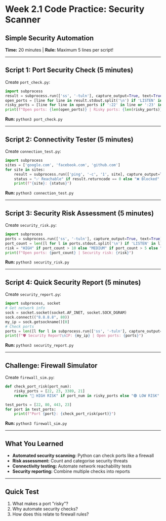 # Week 2.1 Code Practice: Security Scanner

## Simple Security Automation
**Time:** 20 minutes | **Rule:** Maximum 5 lines per script!

---

## Script 1: Port Security Check (5 minutes)

Create `port_check.py`:

```python
import subprocess
result = subprocess.run(['ss', '-tuln'], capture_output=True, text=True)
open_ports = [line for line in result.stdout.split('\n') if 'LISTEN' in line]
risky_ports = [line for line in open_ports if ':22' in line or ':23' in line]
print(f"Open ports: {len(open_ports)} | Risky ports: {len(risky_ports)}")
```

**Run:** `python3 port_check.py`

---

## Script 2: Connectivity Tester (5 minutes)

Create `connection_test.py`:

```python
import subprocess
sites = ['google.com', 'facebook.com', 'github.com']
for site in sites:
    result = subprocess.run(['ping', '-c', '1', site], capture_output=True)
    status = "✅ Reachable" if result.returncode == 0 else "❌ Blocked"
    print(f"{site}: {status}")
```

**Run:** `python3 connection_test.py`

---

## Script 3: Security Risk Assessment (5 minutes)

Create `security_risk.py`:

```python
import subprocess
ports = subprocess.run(['ss', '-tuln'], capture_output=True, text=True)
port_count = len([l for l in ports.stdout.split('\n') if 'LISTEN' in l])
risk = "HIGH" if port_count > 10 else "MEDIUM" if port_count > 5 else "LOW"
print(f"Open ports: {port_count} | Security risk: {risk}")
```

**Run:** `python3 security_risk.py`

---

## Script 4: Quick Security Report (5 minutes)

Create `security_report.py`:

```python
import subprocess, socket
# Get network info
sock = socket.socket(socket.AF_INET, socket.SOCK_DGRAM)
sock.connect(("8.8.8.8", 80))
my_ip = sock.getsockname()[0]
# Check ports
ports = len([l for l in subprocess.run(['ss', '-tuln'], capture_output=True, text=True).stdout.split('\n') if 'LISTEN' in l])
print(f"🛡️ Security Report\nIP: {my_ip} | Open ports: {ports}")
```

**Run:** `python3 security_report.py`

---

## Challenge: Firewall Simulator

Create `firewall_sim.py`:

```python
def check_port_risk(port_num):
    risky_ports = [22, 23, 3389, 21]
    return "🔴 HIGH RISK" if port_num in risky_ports else "🟢 LOW RISK"

test_ports = [22, 80, 443, 23]
for port in test_ports:
    print(f"Port {port}: {check_port_risk(port)}")
```

**Run:** `python3 firewall_sim.py`

---

## What You Learned
- **Automated security scanning:** Python can check ports like a firewall
- **Risk assessment:** Count and categorise security threats
- **Connectivity testing:** Automate network reachability tests
- **Security reporting:** Combine multiple checks into reports

---

## Quick Test
1. What makes a port "risky"?
2. Why automate security checks?
3. How does this relate to firewall rules?
